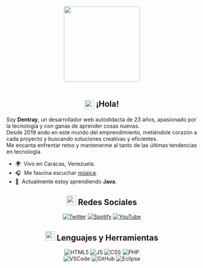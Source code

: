 <div align = "center">
  <img align="center" src= "https://i.imgur.com/dVRl12c.png" height="200" />
 </div>
<br>
<div align = "center">

## <img align="center" src="https://media.giphy.com/media/hvRJCLFzcasrR4ia7z/giphy.gif" width="25"> <b> ¡Hola!</b>
 </div>
Soy <b>Dentray</b>, un desarrollador web autodidacta de 23 años, apasionado por la tecnología y con ganas de aprender cosas nuevas.
<br>
Desde 2019 ando en este mundo del emprendimiento, metiéndole corazón a cada proyecto y buscando soluciones creativas y eficientes. 
<br>
Me encanta enfrentar retos y mantenerme al tanto de las últimas tendencias en tecnología.
<br>
<p></p>

* 🌍  Vivo en Caracas, Venezuela.
* 🎧  Me fascina escuchar [música](https://open.spotify.com/user/3132bp4xpqx4wuzpg7ld7okws2ay?si=40997f1771924050).
* 🌱  Actualmente estoy aprendiendo <b>Java</b>.

<div align = "center">

## <img src="https://media.tenor.com/images/7e96d994f29b388f63f7aa77ff2bea78/tenor.gif" width="25"> <b> Redes Sociales</b>
  
[![Twitter](https://img.shields.io/badge/Twitter-1DA1F2?style=for-the-badge&logo=twitter&logoColor=white)](https://x.com/Dentrxy)
[![Spotify](https://img.shields.io/badge/Spotify-1ED760?&style=for-the-badge&logo=spotify&logoColor=white)](https://open.spotify.com/user/3132bp4xpqx4wuzpg7ld7okws2ay?si=998c52c573864a80)
[![YouTube](https://img.shields.io/badge/YouTube-FF0000?style=for-the-badge&logo=youtube&logoColor=white)](https://www.youtube.com/@DentrayVE)

## <img src="https://github.com/7oSkaaa/7oSkaaa/raw/main/Images/about_me.gif?raw=true" width="25"> <b> Lenguajes y Herramientas</b>

![HTML5](https://img.shields.io/badge/HTML5-E34F26?style=for-the-badge&logo=html5&logoColor=white)
![JS](https://img.shields.io/badge/JavaScript-F7DF1E?style=for-the-badge&logo=javascript&logoColor=black)
![CSS](https://img.shields.io/badge/CSS-239120?&style=for-the-badge&logo=css3&logoColor=white)
![PHP](https://img.shields.io/badge/PHP-777BB4?style=for-the-badge&logo=php&logoColor=white)
<br>
![VSCode](https://img.shields.io/badge/Visual_Studio_Code-0078D4?style=for-the-badge&logo=visual%20studio%20code&logoColor=white)
![GitHub](https://img.shields.io/badge/GitHub-100000?style=for-the-badge&logo=github&logoColor=white)
![Eclipse](https://img.shields.io/badge/Eclipse-2C2255?style=for-the-badge&logo=eclipse&logoColor=white)
